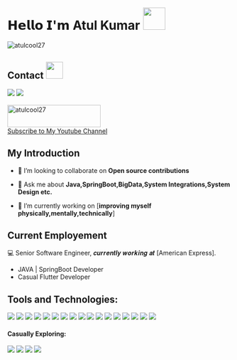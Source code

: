 # 𝗛𝗲𝗹𝗹𝗼 𝗜'𝗺 Atul Kumar  <img src = "https://raw.githubusercontent.com/MartinHeinz/MartinHeinz/master/wave.gif" width = 50>
<p align="left"> <img src="https://komarev.com/ghpvc/?username=atulcool27&label=Profile%20views&color=0e75b6&style=flat" alt="atulcool27" /> </p>

## Contact <img src='https://raw.githubusercontent.com/ShahriarShafin/ShahriarShafin/main/Assets/handshake.gif' width="38">

<a href="mailto:kumaratulbusiness@gmail.com"><img src="https://img.shields.io/badge/Gmail-D14836?style=for-the-badge&logo=gmail&logoColor=white"></a>
<a href="https://wa.me/+919999179243"><img src="https://img.shields.io/badge/WhatsApp-25D366?style=for-the-badge&logo=whatsapp&logoColor=white"></a>
<br>
<br>
<a href="https://www.youtube.com/@AtulKumar-ix4kl"><img align="center" src="https://cdn.buymeacoffee.com/buttons/v2/default-orange.png" height="50" width="210" alt="atulcool27" /> <br> Subscribe to My Youtube Channel  </a>
## My Introduction

- 👯 I’m looking to collaborate on **Open source contributions**

- 💬 Ask me about **Java,SpringBoot,BigData,System Integrations,System Design etc.**

- 🔭 I’m currently working on [**improving myself physically,mentally,technically**]

 
 
## Current Employement
:computer: Senior Software Engineer, 𝒄𝒖𝒓𝒓𝒆𝒏𝒕𝒍𝒚 𝒘𝒐𝒓𝒌𝒊𝒏𝒈 𝒂𝒕 [American Express].
- JAVA | SpringBoot Developer
- Casual Flutter Developer



## Tools and Technologies:

<p> 
 <img src="https://img.shields.io/badge/Java-ED8B00?style=for-the-badge&logo=java&logoColor=white"/>
 
 <img src="https://img.shields.io/badge/SpringBoot-FF6C37?style=for-the-badge&logo=spring&logoColor=black"/>
 <img src="https://img.shields.io/badge/Hibernate/JPA-FF6C37?style=for-the-badge&logo=hibernate&logoColor=black"/>
  <img src="https://img.shields.io/badge/Kafka-FF6C37?style=for-the-badge&logo=kafka&logoColor=black"/>
  <img src="https://img.shields.io/badge/Drools-FF6C37?style=for-the-badge&logo=drools&logoColor=black"/>
  <img src="https://img.shields.io/badge/Apache%20Spark-FF6C37?style=for-the-badge&logo=spark&logoColor=black"/>
 <img src="https://img.shields.io/badge/Active%20MQ-FF6C37?style=for-the-badge&logo=active-mq&logoColor=black"/>
 
<img src="https://img.shields.io/badge/Microservices-323330?style=for-the-badge&logo=microservices&logoColor=F7DF1E"/>
 <img src="https://img.shields.io/badge/JavaScript-323330?style=for-the-badge&logo=javascript&logoColor=F7DF1E"/>
 
 <img src="https://img.shields.io/badge/Cassandra%20DB-0078d7.svg?style=for-the-badge&logo=cassandra&logoColor=white"/>
 <img src="https://img.shields.io/badge/MySQL-0078d7.svg?style=for-the-badge&logo=mysql&logoColor=white"/>
 <img src="https://img.shields.io/badge/Oracle-0078d7.svg?style=for-the-badge&logo=oracle&logoColor=white"/>
 <img src="https://img.shields.io/badge/Microsoft%20SQL%20Server-0078d7.svg?style=for-the-badge&logo=microsoft-sql-server&logoColor=white"/>
 
 <img src="https://img.shields.io/badge/Talend%20ETL-0078d7?style=for-the-badge&logo=talend&logoColor=white"/> 
  <img src="https://img.shields.io/badge/Postman-0078d7?style=for-the-badge&logo=postman&logoColor=white"/>  
 <img src="https://img.shields.io/badge/Visual%20Studio%20Code-0078d7.svg?style=for-the-badge&logo=visual-studio-code&logoColor=white"/>
 <img src="https://img.shields.io/badge/Eclipse-0078d7.svg?style=for-the-badge&logo=eclipse&logoColor=white"/>
</p>

#### Casually Exploring:

<p>
  <img src="https://img.shields.io/badge/Flutter-%2302569B.svg?style=for-the-badge&logo=Flutter&logoColor=white"/>
<img src="https://img.shields.io/badge/Dart-0175C2?style=for-the-badge&logo=dart&logoColor=white"/>
  <img src="https://img.shields.io/badge/Android-3DDC84?style=for-the-badge&logo=android&logoColor=white"/>
  <img src="https://img.shields.io/badge/Android%20Studio-3DDC84.svg?style=for-the-badge&logo=android-studio&logoColor=white"/>
</p>


